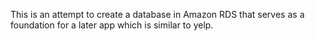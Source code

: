 This is an attempt to create a database in Amazon RDS that serves as a foundation for a later app which is similar to yelp.

